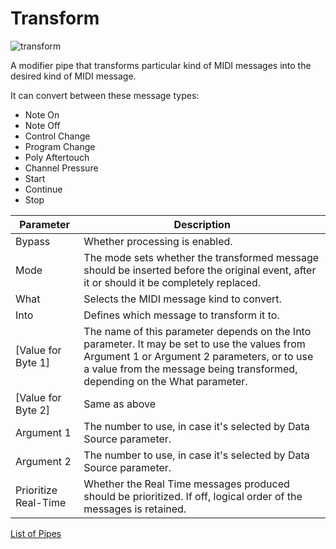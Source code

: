 # Transform

![transform](https://blokas.io/images/midihub/pipes/transform.svg)

A modifier pipe that transforms particular kind of MIDI messages into the desired kind of MIDI message.

It can convert between these message types:

* Note On
* Note Off
* Control Change
* Program Change
* Poly Aftertouch
* Channel Pressure
* Start
* Continue
* Stop

| Parameter              | Description                                              |
| ---------------------- | -------------------------------------------------------- |
| Bypass                 | Whether processing is enabled.                           |
| Mode                   | The mode sets whether the transformed message should be inserted before the original event, after it or should it be completely replaced. |
| What                   | Selects the MIDI message kind to convert.                |
| Into                   | Defines which message to transform it to.                |
| [Value for Byte 1]     | The name of this parameter depends on the Into parameter. It may be set to use the values from Argument 1 or Argument 2 parameters, or to use a value from the message being transformed, depending on the What parameter. |
| [Value for Byte 2]     | Same as above |
| Argument 1             | The number to use, in case it's selected by Data Source parameter. |
| Argument 2             | The number to use, in case it's selected by Data Source parameter. |
| Prioritize Real-Time   | Whether the Real Time messages produced should be prioritized. If off, logical order of the messages is retained. |

<span class="blokas-web-hide">

[List of Pipes](index.md#the-list-of-pipes)

</span>